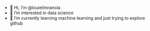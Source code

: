 - 👋 Hi, I’m @louielimranola
- 👀 I’m interested in data science
- 🌱 I’m currently learning machine learning and just trying to explore github

<!---
louielimranola/louielimranola is a ✨ special ✨ repository because its `README.md` (this file) appears on your GitHub profile.
You can click the Preview link to take a look at your changes.
--->
